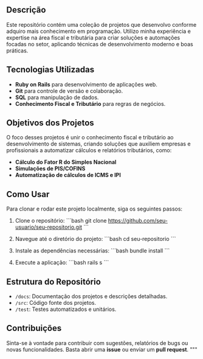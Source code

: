 ## Descrição
Este repositório contém uma coleção de projetos que desenvolvo conforme adquiro mais conhecimento em programação. Utilizo minha experiência e expertise na área fiscal e tributária para criar soluções e automações focadas no setor, aplicando técnicas de desenvolvimento moderno e boas práticas.

## Tecnologias Utilizadas
- **Ruby on Rails** para desenvolvimento de aplicações web.
- **Git** para controle de versão e colaboração.
- **SQL** para manipulação de dados.
- **Conhecimento Fiscal e Tributário** para regras de negócios.
  
## Objetivos dos Projetos
O foco desses projetos é unir o conhecimento fiscal e tributário ao desenvolvimento de sistemas, criando soluções que auxiliem empresas e profissionais a automatizar cálculos e relatórios tributários, como:

- **Cálculo do Fator R do Simples Nacional**
- **Simulações de PIS/COFINS**
- **Automatização de cálculos de ICMS e IPI**

## Como Usar
Para clonar e rodar este projeto localmente, siga os seguintes passos:

1. Clone o repositório:
   \`\`\`bash
   git clone https://github.com/seu-usuario/seu-repositorio.git
   \`\`\`
   
2. Navegue até o diretório do projeto:
   \`\`\`bash
   cd seu-repositorio
   \`\`\`

3. Instale as dependências necessárias:
   \`\`\`bash
   bundle install
   \`\`\`

4. Execute a aplicação:
   \`\`\`bash
   rails s
   \`\`\`

## Estrutura do Repositório
- `/docs`: Documentação dos projetos e descrições detalhadas.
- `/src`: Código fonte dos projetos.
- `/test`: Testes automatizados e unitários.

## Contribuições
Sinta-se à vontade para contribuir com sugestões, relatórios de bugs ou novas funcionalidades. Basta abrir uma **issue** ou enviar um **pull request**.
"""


